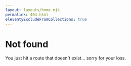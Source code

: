 ```yaml
---
layout: layouts/home.njk
permalink: 404.html
eleventyExcludeFromCollections: true
---
```


# Not found

You just hit a route that doesn't exist... sorry for your loss.
